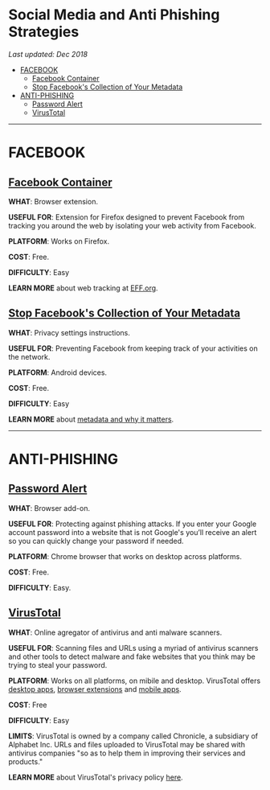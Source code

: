 # Social Media and Anti Phishing Strategies

*Last updated: Dec 2018*

* [FACEBOOK](#facebook)
  * [Facebook Container](#facebook-container)
  * [Stop Facebook's Collection of Your Metadata](#stop-facebooks-collection-of-your-metadata)
* [ANTI-PHISHING](#anti-phishing)
  * [Password Alert](#password-alert)
  * [VirusTotal](#virustotal)

* * *

# FACEBOOK

## [Facebook Container](https://addons.mozilla.org/en-US/firefox/addon/facebook-container/)

**WHAT**: Browser extension.

**USEFUL FOR**: Extension for Firefox designed to prevent Facebook from tracking you around the web by isolating your web activity from Facebook.

**PLATFORM**: Works on Firefox.

**COST**: Free.

**DIFFICULTY**: Easy

**LEARN MORE** about web tracking at [EFF.org](https://www.eff.org/issues/do-not-track).


## [Stop Facebook's Collection of Your Metadata](https://www.eff.org/deeplinks/2018/03/android-users-change-setting-stop-facebooks-collection-your-call-and-text-metadata)

**WHAT**: Privacy settings instructions.

**USEFUL FOR**: Preventing Facebook from keeping track of your activities on the network.

**PLATFORM**: Android devices.

**COST**: Free.

**DIFFICULTY**: Easy

**LEARN MORE** about [metadata and why it matters](https://ssd.eff.org/en/module/why-metadata-matters).

* * *

# ANTI-PHISHING

## [Password Alert](https://chrome.google.com/webstore/detail/password-alert/noondiphcddnnabmjcihcjfbhfklnnep?hl=en)

**WHAT**: Browser add-on.

**USEFUL FOR**: Protecting against phishing attacks. If you enter your Google account password into a website that is not Google's you’ll receive an alert so you can quickly change your password if needed. 

**PLATFORM**: Chrome browser that works on desktop across platforms.

**COST**: Free.

**DIFFICULTY**: Easy.



## [VirusTotal](https://www.virustotal.com/#/home/url)

**WHAT**: Online agregator of antivirus and anti malware scanners.

**USEFUL FOR**: Scanning files and URLs using a myriad of antivirus scanners and other tools to detect malware and fake websites that you think may be trying to steal your password. 

**PLATFORM**: Works on all platforms, on mibile and desktop. VirusTotal offers [desktop apps](https://support.virustotal.com/hc/en-us/articles/115002179065-Desktop-apps), [browser extensions](https://support.virustotal.com/hc/en-us/articles/115002700745-Browser-Extensions) and [mobile apps](https://support.virustotal.com/hc/en-us/articles/115002146549-Mobile-Apps).

**COST**: Free

**DIFFICULTY**: Easy

**LIMITS**: VirusTotal is owned by a company called Chronicle, a subsidiary of Alphabet Inc. URLs and files uploaded to VirusTotal may be shared with antivirus companies "so as to help them in improving their services and products."

**LEARN MORE** about VirusTotal's privacy policy [here](https://support.virustotal.com/hc/en-us/sections/115000720829-About-us).

